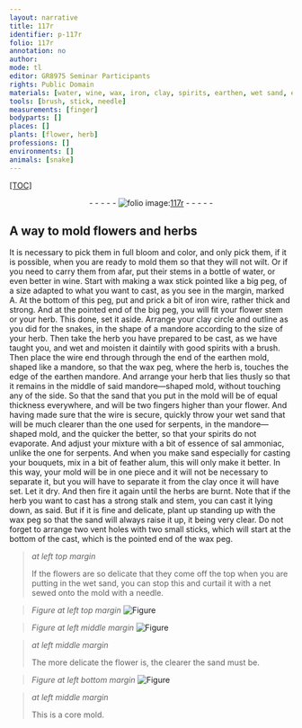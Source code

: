 ```yaml
---
layout: narrative
title: 117r
identifier: p-117r
folio: 117r
annotation: no
author:
mode: tl
editor: GR8975 Seminar Participants
rights: Public Domain
materials: [water, wine, wax, iron, clay, spirits, earthen, wet sand, essence of sal ammoniac, feather alum, net]
tools: [brush, stick, needle]
measurements: [finger]
bodyparts: []
places: []
plants: [flower, herb]
professions: []
environments: []
animals: [snake]
---
```


<p><a href="{{ site.baseurl }}/diplomatic/">[TOC]</a></p><div class="folio" align="center">- - - - - <a href="http://gallica.bnf.fr/ark:/12148/btv1b10500001g/f239.image" target="_blank"><img src="https://cu-mkp.github.io/2017-workshop-edition/assets/photo-icon.png" alt="folio image: " style="display:inline-block; margin-bottom:-3px;"/>117r</a> - - - - - </div>  
  

## A way to mold <span class="pa">flower</span>s and <span class="pa">herb</span>s

 
It is necessary to pick them in full bloom and color, and only pick them, if it is possible, when you are ready to mold them so that they will not wilt. Or if you need to carry them from afar, put their stems in a bottle of <span class="m">water</span>, or even better in <span class="m">wine</span>. Start with making a <span class="m">wax</span> stick pointed like a big peg, of a size adapted to what you want to cast, as you see in the margin, marked A. At the bottom of this peg, put and prick a bit of <span class="m">iron</span> wire, rather thick and strong. And at the pointed end of the big peg, you will fit your <span class="pa">flower</span> stem or your <span class="pa">herb</span>. This done, set it aside. Arrange your <span class="m">clay</span> circle and outline as you did for the <span class="al">snake</span>s, in the shape of a <span class="mu">mandore</span> according to the size of your <span class="pa">herb</span>. Then take the <span class="pa">herb</span> you have prepared to be cast, as we have taught you, and wet and moisten it daintily with good <span class="m">spirits</span> with a <span class="tl">brush</span>. Then place the wire end through through the end of the <span class="m">earthen</span> mold, shaped like a <span class="mu">mandore</span>, so that the <span class="m">wax</span> peg, where the <span class="pa">herb</span> is, touches the edge of the <span class="m">earthen</span> <span class="mu">mandore</span>. And arrange your <span class="pa">herb</span> that lies thusly so that it remains in the middle of said <span class="mu">mandore</span>—shaped mold, without touching any of the side. So that the sand that you put in the mold will be of equal thickness everywhere, and will be two <span class="ms">finger</span>s higher than your <span class="pa">flower</span>. And having made sure that the wire is secure, quickly throw your <span class="m">wet sand</span> that will be much clearer than the one used for serpents, in the <span class="mu">mandore</span>—shaped mold, and the quicker the better, so that your <span class="m">spirits</span> do not evaporate. And adjust your mixture with a bit of <span class="m">essence of sal ammoniac</span>, unlike the one for serpents. And when you make sand especially for casting your bouquets, mix in a bit of <span class="m">feather alum</span>, this will only make it better. In this way, your mold will be in one piece and it will not be necessary to separate it, but you will have to separate it from the <span class="m">clay</span> once it will have set. Let it dry. And then fire it again until the herbs are burnt. Note that if the herb you want to cast has a strong stalk and stem, you can cast it lying down, as said. But if it is fine and delicate, plant up standing up with the <span class="m">wax</span> peg so that the sand will always raise it up, it being very clear. Do not forget to arrange two vent holes with two small <span class="tl">stick</span>s, which will start at the bottom of the cast, which is the pointed end of the <span class="m">wax</span> peg.
 
> *at left top margin*
> 
> 
>   If the <span class="pa">flower</span>s are so delicate that they come off the top when you are putting in the <span class="m">wet sand</span>, you can stop this and curtail it with a <span class="m">net</span> sewed onto the mold with a <span class="tl">needle</span>.
 
> *Figure*
> *at left top margin*
> <a href="https://drive.google.com/open?id=0B9-oNrvWdlO5WnpBbm8wN2gyTWs" target="_blank"><img src="https://cu-mkp.github.io/GR8975-edition/assets/photo-icon.png" alt="Figure" style="display:inline-block; margin-bottom:-3px;"/></a>
 
> *Figure*
> *at left middle margin*
> <a href="https://drive.google.com/open?id=0B9-oNrvWdlO5VURRYzlWOFByNzQ" target="_blank"><img src="https://cu-mkp.github.io/GR8975-edition/assets/photo-icon.png" alt="Figure" style="display:inline-block; margin-bottom:-3px;"/></a>
 
> *at left middle margin*
> 
> 
>   The more delicate the <span class="pa">flower</span> is, the clearer the sand must be.
 
> *Figure*
> *at left bottom margin*
> <a href="https://drive.google.com/open?id=0B9-oNrvWdlO5dVB5bzVUWWJuS0U" target="_blank"><img src="https://cu-mkp.github.io/GR8975-edition/assets/photo-icon.png" alt="Figure" style="display:inline-block; margin-bottom:-3px;"/></a>
 
> *at left middle margin*
> 
> 
>   This is a core mold.
 
